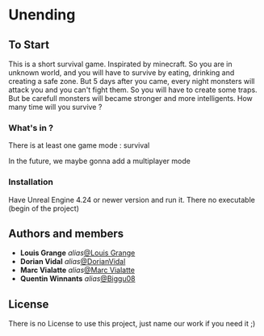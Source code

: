 # Unending

## To Start

This is a short survival game. Inspirated by minecraft. So you are in unknown world, and you will have to survive by eating, drinking and creating a safe zone. But 5 days after you came, every night monsters will attack you and you can't fight them. So you will have to create some traps. But be carefull monsters will became stronger and more intelligents.
How many time will you survive ?

### What's in ?

There is at least one game mode : survival 

In the future, we maybe gonna add a multiplayer mode

### Installation

Have Unreal Engine 4.24 or newer version and run it. There no executable (begin of the project)

## Authors and members

* **Louis Grange** _alias_[@Louis Grange](https://github.com/Louis-GRANGE)
* **Dorian Vidal** _alias_[@DorianVidal](https://github.com/DorianVidal)
* **Marc Vialatte** _alias_[@Marc Vialatte](https://github.com/Marc-Vialatte)
* **Quentin Winnants** _alias_[@Biggu08](https://github.com/Biggu08)

## License

There is no License to use this project, just name our work if you need it ;)
